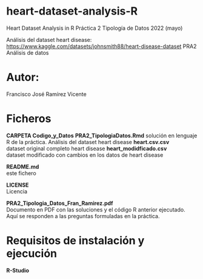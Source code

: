 # heart-dataset-analysis-R
Heart Dataset Analysis in R
Práctica 2 Tipología de Datos 2022 (mayo)

Análisis del dataset heart disease:
https://www.kaggle.com/datasets/johnsmith88/heart-disease-dataset
PRA2 Análisis de datos

# Autor: 
Francisco José Ramírez Vicente

# Ficheros

**CARPETA Codigo_y_Datos**
**PRA2_TipologiaDatos.Rmd**
solución en lenguaje R de la práctica. Análisis del dataset heart disease
**heart.csv.csv**  
dataset original completo heart disease
**heart_modidficado.csv**  
dataset modificado con cambios en los datos de heart disease

**README.md**   
este fichero

**LICENSE**   
Licencia

**PRA2_Tipologia_Datos_Fran_Ramirez.pdf**          
Documento en PDF con las soluciones y el código R anterior ejecutado.
Aquí se responden a las preguntas formuladas en la práctica.

# Requisitos de instalación y ejecución
**R-Studio**
